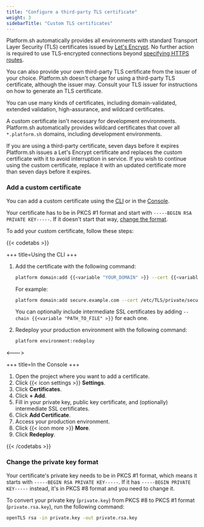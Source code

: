 ```yaml
---
title: "Configure a third-party TLS certificate"
weight: 3
sidebarTitle: "Custom TLS certificates"
---
```


Platform.sh automatically provides all environments with standard Transport Layer Security (TLS) certificates issued by [Let's Encrypt](https://letsencrypt.org/).
No further action is required to use TLS-encrypted connections beyond [specifying HTTPS routes](../../define-routes/https.md).

You can also provide your own third-party TLS certificate from the issuer of your choice.
Platform.sh doesn't charge for using a third-party TLS certificate, although the issuer may.
Consult your TLS issuer for instructions on how to generate an TLS certificate.

You can use many kinds of certificates, including domain-validated, extended validation, high-assurance, and wildcard certificates.

A custom certificate isn't necessary for development environments.
Platform.sh automatically provides wildcard certificates that cover all `*.platform.sh` domains, including development environments.

If you are using a third-party certificate, seven days before it expires
Platform.sh issues a Let's Encrypt certificate and replaces the custom certificate with it to avoid interruption in service.
If you wish to continue using the custom certificate,
replace it with an updated certificate more than seven days before it expires.

### Add a custom certificate

You can add a custom certificate using the [CLI](../../administration/cli/_index.md) or in the [Console](../../administration/web/_index.md).

Your certificate has to be in PKCS #1 format and start with `-----BEGIN RSA PRIVATE KEY-----`.
If it doesn't start that way, [change the format](#change-the-private-key-format).

To add your custom certificate, follow these steps:

{{< codetabs >}}

+++
title=Using the CLI
+++

1. Add the certificate with the following command:

   ```bash
   platform domain:add {{<variable "YOUR_DOMAIN" >}} --cert {{<variable "PATH_TO_CERTIFICATE_FILE" >}} --key {{<variable "PATH_TO_PRIVATE_KEY_FILE" >}}
   ```

   For example:

   ```bash
   platform domain:add secure.example.com --cert /etc/TLS/private/secure-example-com.crt --key /etc/TLS/private/secure-example-com.key
   ```

   You can optionally include intermediate SSL certificates by adding <code>&hyphen;&hyphen;chain {{<variable "PATH_TO_FILE" >}}</code> for each one.

2. Redeploy your production environment with the following command:

   ```bash
   platform environment:redeploy
   ```

<--->

+++
title=In the Console
+++

1. Open the project where you want to add a certificate.
2. Click {{< icon settings >}} **Settings**.
3. Click **Certificates**.
4. Click **+ Add**.
5. Fill in your private key, public key certificate, and (optionally) intermediate SSL certificates.
6. Click **Add Certificate**.
7. Access your production environment.
8. Click {{< icon more >}} **More**.
9. Click **Redeploy**.

{{< /codetabs >}}

### Change the private key format

Your certificate's private key needs to be in PKCS #1 format, which means it starts with `-----BEGIN RSA PRIVATE KEY-----`.
If it has `-----BEGIN PRIVATE KEY-----` instead, it's in PKCS #8 format and you need to change it.

To convert your private key (`private.key`) from PKCS #8 to PKCS #1 format (`private.rsa.key`), run the following command:

```bash
openTLS rsa -in private.key -out private.rsa.key
```
